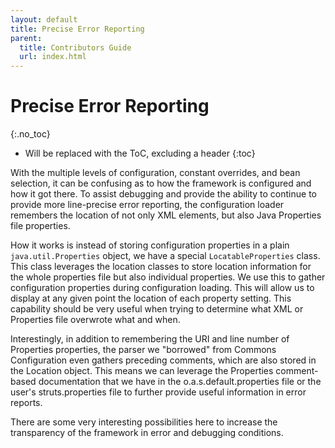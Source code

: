 ```yaml
---
layout: default
title: Precise Error Reporting
parent:
  title: Contributors Guide
  url: index.html
---
```


# Precise Error Reporting
{:.no_toc}

* Will be replaced with the ToC, excluding a header
{:toc}

With the multiple levels of configuration, constant overrides, and bean selection, it can be confusing as to how 
the framework is configured and how it got there. To assist debugging and provide the ability to continue to provide 
more line-precise error reporting, the configuration loader remembers the location of not only XML elements, 
but also Java Properties file properties.

How it works is instead of storing configuration properties in a plain `java.util.Properties` object, we have a special 
`LocatableProperties` class. This class leverages the location classes to store location information for the whole 
properties file but also individual properties.  We use this to gather configuration properties during configuration loading. 
This will allow us to display at any given point the location of each property setting. This capability should be very 
useful when trying to determine what XML or Properties file overwrote what and when.

Interestingly, in addition to remembering the URI and line number of Properties properties, the parser we "borrowed" 
from Commons Configuration even gathers preceding comments, which are also stored in the Location object. This means 
we can leverage the Properties comment-based documentation that we have in the o.a.s.default.properties file
or the user's struts.properties file to further provide useful information in error reports.

There are some very interesting possibilities here to increase the transparency of the framework in error and debugging conditions.

